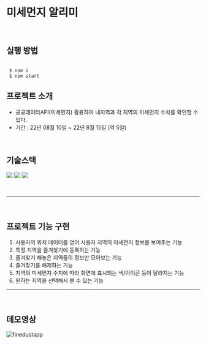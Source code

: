 #  미세먼지 알리미


<br>

## 실행 방법

```

 $ npm i
 $ npm start

```


## 프로젝트 소개

- 공공데이터API(미세먼지) 활용하여 내지역과 각 지역의 미세먼지 수치를 확인할 수 있다.
- 기간 : 22년 08월 10일 ~ 22년 8월 15일 (약 5일)

<br>

## 기술스택
<img src="https://img.shields.io/badge/React-61DAFB?style=flat-square&logo=React&logoColor=white"/> <img src="https://img.shields.io/badge/Redux-764ABC?style=flat-square&logo=Redux&logoColor=white"/> <img src="https://img.shields.io/badge/emotion-ff69b4"/>
 

<br>

---

<br>

## 프로젝트 기능 구현

1. 사용자의 위치 데이터를 얻어 사용자 지역의 미세먼지 정보를 보여주는 기능
2. 특정 지역을 즐겨찾기에 등록하는 기능
3. 즐겨찾기 해놓은 지역들의 정보만 모아보는 기능
4. 즐겨찾기를 해제하는 기능
5. 지역의 미세먼지 수치에 따라 화면에 표시되는 색/아이콘 등이 달라지는 기능
6. 원하는 지역을 선택해서 볼 수 있는 기능

---
<br>

## 데모영상

![finedustapp](https://user-images.githubusercontent.com/103088450/194219011-55a980c1-e51c-4cfb-bb38-b774a9d782db.gif)

